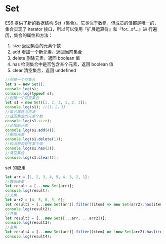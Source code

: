 # Set

ES6 提供了新的数据结构 Set（集合）。它类似于数组，但成员的值都是唯一的，集合实现了 iterator 接口，所以可以使用『扩展运算符』和『for…of…』进 行遍历，集合的属性和方法：

1. size 返回集合的元素个数
2. add 增加一个新元素，返回当前集合
3. delete 删除元素，返回 boolean 值
4. has 检测集合中是否包含某个元素，返回 boolean 值
5. clear 清空集合，返回 undefined

```js
//创建一个空集合
let s = new Set();
console.log(s);
console.log(typeof s);
//创建一个非空集合
let s1 = new Set([1, 2, 3, 1, 2, 3]);
console.log(s1); //{1，2，3}
//集合属性与方法
//返回集合的元素个数
console.log(s1.size);
//添加新元素
console.log(s1.add(4));
//删除元素
console.log(s1.delete(1));
//检测是否存在某个值
console.log(s1.has(2));
//清空集合
console.log(s1.clear());
```

set 的应用

```js
let arr = [1, 2, 3, 4, 5, 4, 3, 2, 1];
//数组去重
let result = [...new Set(arr)];
console.log(result);
//交集
let arr2 = [4, 5, 6, 5, 6];
let result2 = [...new Set(arr)].filter((item) => new Set(arr2).has(item));
console.log(result2);
//并集
let result3 = [...new Set([...arr, ...arr2])];
console.log(result3);
//差集
let result4 = [...new Set(arr)].filter((item) => !new Set(arr2).has(item));
console.log(result4);
```

